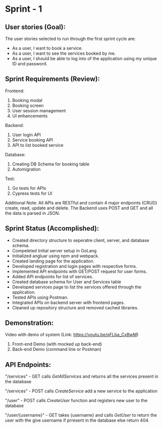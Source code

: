 # Sprint - 1

## User stories (Goal):

The user stories selected to run through the first sprint cycle are:
* As a user, I want to book a service.
* As a user, I want to see the services booked by me.
* As a user, I should be able to log into of the application using my unique ID and password.


## Sprint Requirements (Review):
Frontend:
1.	Booking modal
2.	Booking screen
3.	User session management
4.	UI enhancements

Backend:
1.	User login API
2.	Service booking API
3.  API to list booked service

Database:
1.	Creating DB Schema for booking table
2.	Automigration

Test:
1.  Go tests for APIs
2.  Cypress tests for UI

Additional Note:
All APIs are RESTful and contain 4 major endpoints (CRUD) create, read, update and delete. The Backend uses POST and GET and all the data is parsed in JSON.

## Sprint Status (Accomplished):

- Created directory structure to seperatre client, server, and database schema.
- Compeleted Initial server setup in GoLang
- Initialized angluar using npm and webpack.
- Created landing page for the applicaiton.
- Developed registration and login pages with respective forms.
- Implemented API endpoints with GET/POST request for user forms.
- Added API endpoints for list of services.
- Created database schema for User and Services table
- Developed services page to list the services offered through the application.
- Tested APIs using Postman.
- Integrated APIs on backend server with frontend pages.
- Cleaned up repository structure and removed cached libraries.


## Demonstration:
Video with demo of system (Link: https://youtu.be/qFLba_CxBwM)
1. Front-end Demo (with mocked up back-end)
2. Back-end Demo (command line or Postman)


## API Endpoints:
"/services" - GET calls *GetAllServices* and returns all the services present in the database

"/services" - POST calls *CreateService* add a new service to the application

"/user" - POST calls *CreateUser* function and registers new user to the database 
 
"/user/{username}" - GET takes {username} and calls *GetUser* to return the user with the give username if prresent in the database else return 404.
